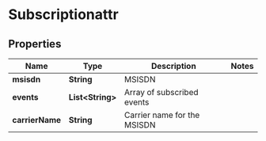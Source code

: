 
# Subscriptionattr

## Properties
Name | Type | Description | Notes
------------ | ------------- | ------------- | -------------
**msisdn** | **String** | MSISDN | 
**events** | **List&lt;String&gt;** | Array of subscribed events | 
**carrierName** | **String** | Carrier name for the MSISDN | 



